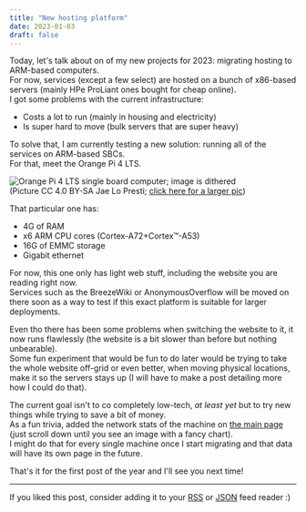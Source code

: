 ```yaml
---
title: "New hosting platform"
date: 2023-01-03
draft: false
---
```


Today, let's talk about on of my new projects for 2023: migrating hosting to ARM-based computers.  
For now, services (except a few select) are hosted on a bunch of x86-based servers (mainly HPe ProLiant ones bought for cheap online).  
I got some problems with the current infrastructure:
 - Costs a lot to run (mainly in housing and electricity)
 - Is super hard to move (bulk servers that are super heavy)

To solve that, I am currently testing a new solution: running all of the services on ARM-based SBCs.  
For that, meet the Orange Pi 4 LTS.

![Orange Pi 4 LTS single board computer; image is dithered](https://bm.777.tf/wb/pics/sbc-optim-small.jpg)  
(Picture CC 4.0 BY-SA Jae Lo Presti; [click here for  a larger pic](https://bm.777.tf/wb/pics/sbc.jpg))

That particular one has:
 - 4G of RAM
 - x6 ARM CPU cores (Cortex-A72+Cortex™-A53)
 - 16G of EMMC storage
 - Gigabit ethernet

For now, this one only has light web stuff, including the website you are reading right now.  
Services such as the BreezeWiki or AnonymousOverflow will be moved on there soon as a way to test if this exact platform is suitable for larger deployments.

Even tho there has been some problems when switching the website to it, it now runs flawlessly (the website is a bit slower than before but nothing unbearable).  
Some fun experiment that would be fun to do later would be trying to take the whole website off-grid or even better, when moving physical locations, make it so the servers stays up (I will have to make a post detailing more how I could do that).

The current goal isn't to co completely low-tech, *at least yet* but to try new things while trying to save a bit of money.  
As a fun trivia, added the network stats of the machine on [the main page](/) (just scroll down until you see an image with a fancy chart).  
I might do that for every single machine once I start migrating and that data will have its own page in the future.

That's it for the first post of the year and I'll see you next time!

---

If you liked this post, consider adding it to your [RSS](/blog/index.xml) or [JSON](/blog/index.json) feed reader :)
